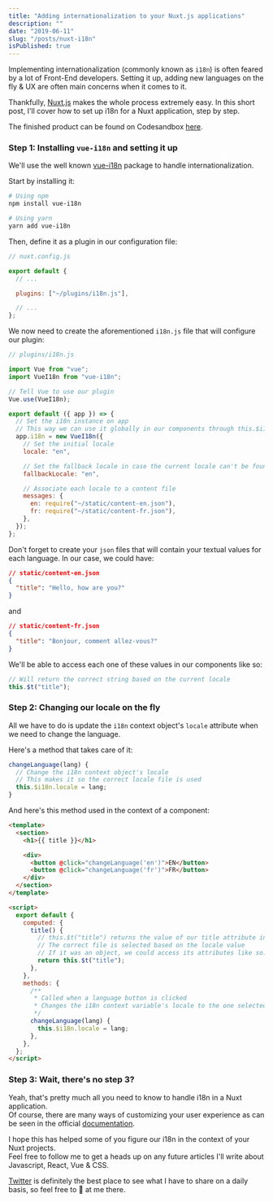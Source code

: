 ```yaml
---
title: "Adding internationalization to your Nuxt.js applications"
description: ""
date: "2019-06-11"
slug: "/posts/nuxt-i18n"
isPublished: true
---
```


Implementing internationalization (commonly known as `i18n`) is often feared by a lot of Front-End developers. Setting it up, adding new languages on the fly & UX are often main concerns when it comes to it.

Thankfully, [Nuxt.js](https://nuxtjs.org) makes the whole process extremely easy. In this short post, I'll cover how to set up i18n for a Nuxt application, step by step.

The finished product can be found on Codesandbox [here](https://codesandbox.io/s/nuxt-i18n-example-sppzc).

### Step 1: Installing `vue-i18n` and setting it up

We'll use the well known [vue-i18n](https://github.com/kazupon/vue-i18n) package to handle internationalization.

Start by installing it:

```bash
# Using npm
npm install vue-i18n

# Using yarn
yarn add vue-i18n
```

Then, define it as a plugin in our configuration file:

```js
// nuxt.config.js

export default {
  // ...

  plugins: ["~/plugins/i18n.js"],

  // ...
};
```

We now need to create the aforementioned `i18n.js` file that will configure our plugin:

```js
// plugins/i18n.js

import Vue from "vue";
import VueI18n from "vue-i18n";

// Tell Vue to use our plugin
Vue.use(VueI18n);

export default ({ app }) => {
  // Set the i18n instance on app
  // This way we can use it globally in our components through this.$i18n
  app.i18n = new VueI18n({
    // Set the initial locale
    locale: "en",

    // Set the fallback locale in case the current locale can't be found
    fallbackLocale: "en",

    // Associate each locale to a content file
    messages: {
      en: require("~/static/content-en.json"),
      fr: require("~/static/content-fr.json"),
    },
  });
};
```

Don't forget to create your `json` files that will contain your textual values for each language. In our case, we could have:

```json
// static/content-en.json
{
  "title": "Hello, how are you?"
}
```

and

```json
// static/content-fr.json
{
  "title": "Bonjour, comment allez-vous?"
}
```

We'll be able to access each one of these values in our components like so:

```js
// Will return the correct string based on the current locale
this.$t("title");
```

### Step 2: Changing our locale on the fly

All we have to do is update the `i18n` context object's `locale` attribute when we need to change the language.

Here's a method that takes care of it:

```js
changeLanguage(lang) {
  // Change the i18n context object's locale
  // This makes it so the correct locale file is used
  this.$i18n.locale = lang;
}
```

And here's this method used in the context of a component:

```html
<template>
  <section>
    <h1>{{ title }}</h1>

    <div>
      <button @click="changeLanguage('en')">EN</button>
      <button @click="changeLanguage('fr')">FR</button>
    </div>
  </section>
</template>

<script>
  export default {
    computed: {
      title() {
        // this.$t("title") returns the value of our title attribute in our JSON file
        // The correct file is selected based on the locale value
        // If it was an object, we could access its attributes like so: this.$t("myObject").myAttribute
        return this.$t("title");
      },
    },
    methods: {
      /**
       * Called when a language button is clicked
       * Changes the i18n context variable's locale to the one selected
       */
      changeLanguage(lang) {
        this.$i18n.locale = lang;
      },
    },
  };
</script>
```

### Step 3: Wait, there's no step 3?

Yeah, that's pretty much all you need to know to handle i18n in a Nuxt application.  
Of course, there are many ways of customizing your user experience as can be seen in the official [documentation](https://kazupon.github.io/vue-i18n/introduction.html).

I hope this has helped some of you figure our i18n in the context of your Nuxt projects.  
Feel free to follow me to get a heads up on any future articles I'll write about Javascript, React, Vue & CSS.

[Twitter](https://twitter.com/christo_kade) is definitely the best place to see what I have to share on a daily basis, so feel free to 👋 at me there.

